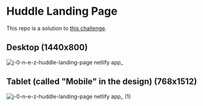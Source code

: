 # Huddle Landing Page

This repo is a solution to [this challenge](https://www.frontendmentor.io/challenges/huddle-landing-page-with-a-single-introductory-section-B_2Wvxgi0).

## Desktop (1440x800)

![j-0-n-e-z-huddle-landing-page netlify app_](https://github.com/j-0-n-e-z/huddle-landing-page/assets/46866168/1013749b-a300-454a-a977-f92b0bc9d99d)

## Tablet (called "Mobile" in the design) (768x1512)

![j-0-n-e-z-huddle-landing-page netlify app_ (1)](https://github.com/j-0-n-e-z/huddle-landing-page/assets/46866168/aff9a30a-512c-4ccb-aa5a-95226326a4d7)
